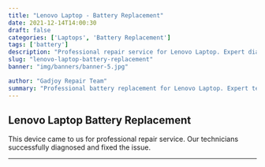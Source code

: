 ```yaml
---
title: "Lenovo Laptop - Battery Replacement"
date: 2021-12-14T14:00:30
draft: false
categories: ['Laptops', 'Battery Replacement']
tags: ['battery']
description: "Professional repair service for Lenovo Laptop. Expert diagnosis and quality repairs in Bangalore."
slug: "lenovo-laptop-battery-replacement"
banner: "img/banners/banner-5.jpg"

author: "Gadjoy Repair Team"
summary: "Professional battery replacement for Lenovo Laptop. Expert technicians, quality parts, warranty included."
---
```


## Lenovo Laptop Battery Replacement

This device came to us for professional repair service. Our technicians successfully diagnosed and fixed the issue.

---